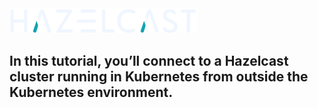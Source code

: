 <img src="./assets/hazelcast-logo.png" width="300px">

## In this tutorial, you’ll connect to a Hazelcast cluster running in Kubernetes from outside the Kubernetes environment.
